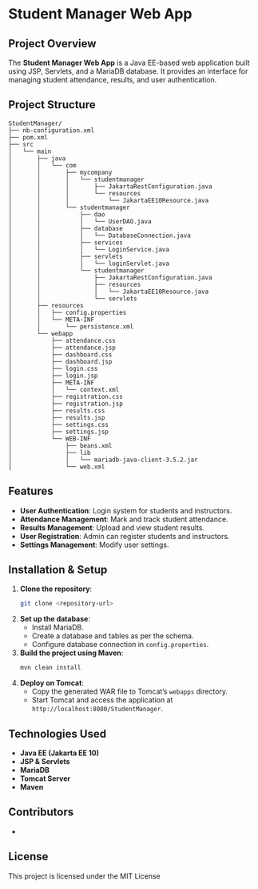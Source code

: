 # Student Manager Web App

## Project Overview
The **Student Manager Web App** is a Java EE-based web application built using JSP, Servlets, and a MariaDB database. It provides an interface for managing student attendance, results, and user authentication.

## Project Structure
```
StudentManager/
├── nb-configuration.xml
├── pom.xml
├── src
│   └── main
│       ├── java
│       │   └── com
│       │       ├── mycompany
│       │       │   └── studentmanager
│       │       │       ├── JakartaRestConfiguration.java
│       │       │       └── resources
│       │       │           └── JakartaEE10Resource.java
│       │       └── studentmanager
│       │           ├── dao
│       │           │   └── UserDAO.java
│       │           ├── database
│       │           │   └── DatabaseConnection.java
│       │           ├── services
│       │           │   └── LoginService.java
│       │           ├── servlets
│       │           │   └── loginServlet.java
│       │           └── studentmanager
│       │               ├── JakartaRestConfiguration.java
│       │               ├── resources
│       │               │   └── JakartaEE10Resource.java
│       │               └── servlets
│       ├── resources
│       │   ├── config.properties
│       │   └── META-INF
│       │       └── persistence.xml
│       └── webapp
│           ├── attendance.css
│           ├── attendance.jsp
│           ├── dashboard.css
│           ├── dashboard.jsp
│           ├── login.css
│           ├── login.jsp
│           ├── META-INF
│           │   └── context.xml
│           ├── registration.css
│           ├── registration.jsp
│           ├── results.css
│           ├── results.jsp
│           ├── settings.css
│           ├── settings.jsp
│           └── WEB-INF
│               ├── beans.xml
│               ├── lib
│               │   └── mariadb-java-client-3.5.2.jar
│               └── web.xml

```

## Features
- **User Authentication**: Login system for students and instructors.
- **Attendance Management**: Mark and track student attendance.
- **Results Management**: Upload and view student results.
- **User Registration**: Admin can register students and instructors.
- **Settings Management**: Modify user settings.

## Installation & Setup
1. **Clone the repository**:
   ```sh
   git clone <repository-url>
   ```
2. **Set up the database**:
   - Install MariaDB.
   - Create a database and tables as per the schema.
   - Configure database connection in `config.properties`.
3. **Build the project using Maven**:
   ```sh
   mvn clean install
   ```
4. **Deploy on Tomcat**:
   - Copy the generated WAR file to Tomcat’s `webapps` directory.
   - Start Tomcat and access the application at `http://localhost:8080/StudentManager`.

## Technologies Used
- **Java EE (Jakarta EE 10)**
- **JSP & Servlets**
- **MariaDB**
- **Tomcat Server**
- **Maven**

## Contributors
- 

## License
This project is licensed under the MIT License 

